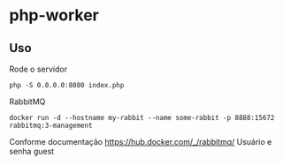 # php-worker

## Uso

Rode o servidor
```
php -S 0.0.0.0:8080 index.php
```

RabbitMQ
```
docker run -d --hostname my-rabbit --name some-rabbit -p 8888:15672 rabbitmq:3-management
```

Conforme documentação
https://hub.docker.com/_/rabbitmq/
Usuário e senha guest
